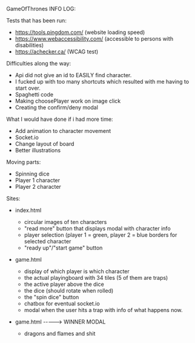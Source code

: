GameOfThrones INFO LOG:

Tests that has been run: 
- https://tools.pingdom.com/ (website loading speed)
- https://www.webaccessibility.com/ (accessible to persons with disabilities)
- https://achecker.ca/ (WCAG test)

Difficulties along the way:
  - Api did not give an id to EASILY find character. 
  - I fucked up with too many shortcuts which resulted with me having to start over.
  - Spaghetti code
  - Making choosePlayer work on image click
  - Creating the confirm/deny modal 

What I would have done if i had more time: 
  - Add animation to character movement
  - Socket.io
  - Change layout of board
  - Better illustrations


Moving parts:
  - Spinning dice
  - Player 1 character
  - Player 2 character
  

Sites:
  - index.html
    - circular images of ten characters
    - "read more" button that displays modal with character info
    - player selection (player 1 = green, player 2 = blue  borders for selected character
    - "ready up"/"start game" button

  - game.html
    - display of which player is which character
    - the actual playingboard with 34 tiles (5 of them are traps)
    - the active player above the dice
    - the dice (should rotate when rolled)
    - the "spin dice" button
    - chatbox for eventual socket.io
    - modal when the user hits a trap with info of what happens now.
  
  - game.html -----> WINNER MODAL
    - dragons and flames and shit
